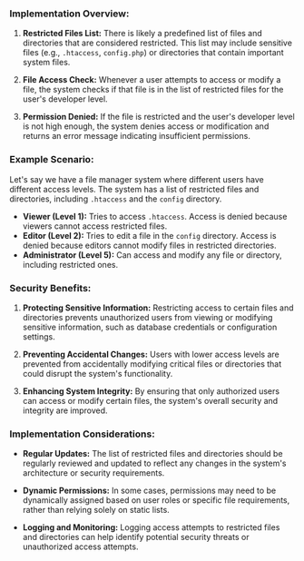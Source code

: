 
### Implementation Overview:

1. **Restricted Files List:** There is likely a predefined list of files and directories that are considered restricted. This list may include sensitive files (e.g., `.htaccess`, `config.php`) or directories that contain important system files.

2. **File Access Check:** Whenever a user attempts to access or modify a file, the system checks if that file is in the list of restricted files for the user's developer level.

3. **Permission Denied:** If the file is restricted and the user's developer level is not high enough, the system denies access or modification and returns an error message indicating insufficient permissions.

### Example Scenario:

Let's say we have a file manager system where different users have different access levels. The system has a list of restricted files and directories, including `.htaccess` and the `config` directory.

- **Viewer (Level 1):** Tries to access `.htaccess`. Access is denied because viewers cannot access restricted files.
- **Editor (Level 2):** Tries to edit a file in the `config` directory. Access is denied because editors cannot modify files in restricted directories.
- **Administrator (Level 5):** Can access and modify any file or directory, including restricted ones.

### Security Benefits:

1. **Protecting Sensitive Information:** Restricting access to certain files and directories prevents unauthorized users from viewing or modifying sensitive information, such as database credentials or configuration settings.

2. **Preventing Accidental Changes:** Users with lower access levels are prevented from accidentally modifying critical files or directories that could disrupt the system's functionality.

3. **Enhancing System Integrity:** By ensuring that only authorized users can access or modify certain files, the system's overall security and integrity are improved.

### Implementation Considerations:

- **Regular Updates:** The list of restricted files and directories should be regularly reviewed and updated to reflect any changes in the system's architecture or security requirements.

- **Dynamic Permissions:** In some cases, permissions may need to be dynamically assigned based on user roles or specific file requirements, rather than relying solely on static lists.

- **Logging and Monitoring:** Logging access attempts to restricted files and directories can help identify potential security threats or unauthorized access attempts.
